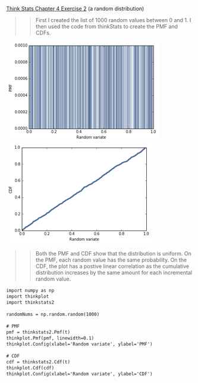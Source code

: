 [Think Stats Chapter 4 Exercise 2](http://greenteapress.com/thinkstats2/html/thinkstats2005.html#toc41) (a random distribution)

>> First I created the list of 1000 random values between 0 and 1. I then used the code from thinkStats to create the PMF and CDFs.  

![PMF](https://github.com/arianna-breslauer/dsp/blob/master/img/download.png)
![CDF](https://github.com/arianna-breslauer/dsp/blob/master/img/download-1.png)

>> Both the PMF and CDF show that the distribution is uniform. On the PMF, each random value has the same probability. On the CDF, the plot has a postive linear correlation as the cumulative distribution increases by the same amount for each incremental random value. 

```
import numpy as np
import thinkplot
import thinkstats2

randomNums = np.random.random(1000)

# PMF
pmf = thinkstats2.Pmf(t)
thinkplot.Pmf(pmf, linewidth=0.1)
thinkplot.Config(xlabel='Random variate', ylabel='PMF')

# CDF
cdf = thinkstats2.Cdf(t)
thinkplot.Cdf(cdf)
thinkplot.Config(xlabel='Random variate', ylabel='CDF')
 ```
